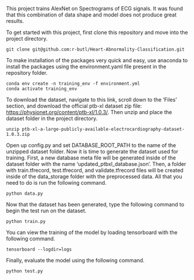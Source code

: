 This project trains AlexNet on Spectrograms of ECG signals. It was found that this combination of data shape and model does not produce great results.

To get started with this project, first clone this repository and move into the project directory.

```
git clone git@github.com:r-butl/Heart-Abnormality-Classification.git
```

To make installation of the packages very quick and easy, use anaconda to install the packages using the environment.yaml file present in the repository folder.
```
conda env create -n training_env -f environment.yml
conda activate training_env
```
	
To download the dataset, navigate to this link, scroll down to the ‘Files’ section, and download the official ptb-xl dataset zip file: https://physionet.org/content/ptb-xl/1.0.3/. Then unzip and place the dataset folder in the project directory.

```
unzip ptb-xl-a-large-publicly-available-electrocardiography-dataset-1.0.3.zip
```

Open up config.py and set DATABASE_ROOT_PATH to the name of the unzipped dataset folder. Now it is time to generate the dataset used for training. First, a new database meta file will be generated inside of the dataset folder with the name ‘updated_ptbxl_database.json’. Then, a folder with train.tfrecord, test.tfrecord, and validate.tfrecord files will be created inside of the data_storage folder with the preprocessed data. All that you need to do is run the following command.

```
python data.py
```

Now that the dataset has been generated, type the following command to begin the test run on the dataset.

```
python train.py
```

You can view the training of the model by loading tensorboard with the following command.

```
tensorboard --logdir=logs
```

Finally, evaluate the model using the following command.

```
python test.py
```
